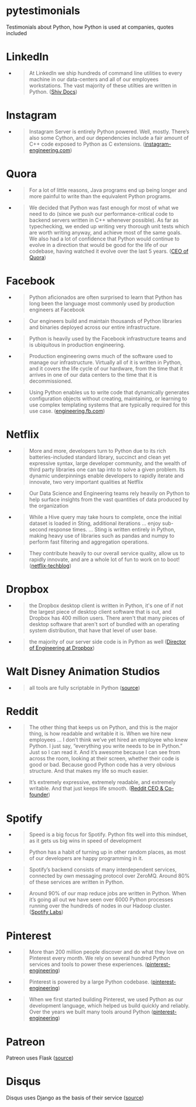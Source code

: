 # pytestimonials
Testimonials about Python, how Python is used at companies, quotes included

# LinkedIn

- > At LinkedIn we ship hundreds of command line utilities to every machine in our data-centers and all of our employees workstations. The vast majority of these utilties are written in Python. ([Shiv Docs](https://shiv.readthedocs.io/en/latest/history.html))

# Instagram

- > Instagram Server is entirely Python powered. Well, mostly. There’s also some Cython, and our dependencies include a fair amount of C++ code exposed to Python as C extensions. ([instagram-engineering.com](https://instagram-engineering.com/static-analysis-at-scale-an-instagram-story-8f498ab71a0c))

# Quora

- > For a lot of little reasons, Java programs end up being longer and more painful to write than the equivalent Python programs.

- > We decided that Python was fast enough for most of what we need to do (since we push our performance-critical code to backend servers written in C++ whenever possible). As far as typechecking, we ended up writing very thorough unit tests which are worth writing anyway, and achieve most of the same goals. We also had a lot of confidence that Python would continue to evolve in a direction that would be good for the life of our codebase, having watched it evolve over the last 5 years. ([CEO of Quora](https://www.quora.com/Why-did-Quora-choose-Python-for-its-development-What-technological-challenges-did-the-founders-face-before-they-decided-to-go-with-Python-rather-than-PHP))

# Facebook

- > Python aficionados are often surprised to learn that Python has long been the language most commonly used by production engineers at Facebook

- > Our engineers build and maintain thousands of Python libraries and binaries deployed across our entire infrastructure.

- > Python is heavily used by the Facebook infrastructure teams and is ubiquitous in production engineering.

- > Production engineering owns much of the software used to manage our infrastructure. Virtually all of it is written in Python, and it covers the life cycle of our hardware, from the time that it arrives in one of our data centers to the time that it is decommissioned.

- > Using Python enables us to write code that dynamically generates configuration objects without creating, maintaining, or learning to use complex templating systems that are typically required for this use case. ([engineering.fb.com](https://engineering.fb.com/production-engineering/python-in-production-engineering/))

# Netflix

- > More and more, developers turn to Python due to its rich batteries-included standard library, succinct and clean yet expressive syntax, large developer community, and the wealth of third party libraries one can tap into to solve a given problem. Its dynamic underpinnings enable developers to rapidly iterate and innovate, two very important qualities at Netflix

- > Our Data Science and Engineering teams rely heavily on Python to help surface insights from the vast quantities of data produced by the organization

- > While a Hive query may take hours to complete, once the initial dataset is loaded in Sting, additional iterations ... enjoy sub-second response times. ... Sting is written entirely in Python, making heavy use of libraries such as pandas and numpy to perform fast filtering and aggregation operations.

- > They contribute heavily to our overall service quality, allow us to rapidly innovate, and are a whole lot of fun to work on to boot! ([netflix-techblog](https://medium.com/netflix-techblog/python-at-netflix-86b6028b3b3e))

# Dropbox

- > the Dropbox desktop client is written in Python, it's one of if not the largest piece of desktop client software that is out, and Dropbox has 400 million users. There aren't that many pieces of desktop software that aren't sort of bundled with an operating system distribution, that have that level of user base.

- > the majority of our server side code is in Python as well ([Director of Engineering at Dropbox](https://talkpython.fm/episodes/transcript/30/python-community-and-python-at-dropbox))

# Walt Disney Animation Studios

- > all tools are fully scriptable in Python ([source](https://pydanny-event-notes.readthedocs.io/en/latest/socalpiggies/20110526-wda.html))

# Reddit

- > The other thing that keeps us on Python, and this is the major thing, is how readable and writable it is. When we hire new employees … I don’t think we’ve yet hired an employee who knew Python. I just say, “everything you write needs to be in Python.” Just so I can read it. And it’s awesome because I can see from across the room, looking at their screen, whether their code is good or bad. Because good Python code has a very obvious structure. And that makes my life so much easier.

- > It’s extremely expressive, extremely readable, and extremely writable. And that just keeps life smooth. ([Reddit CEO & Co-founder](https://pyvideo.org/pycon-us-2009/pycon-2009--keynote--reddit--steve-huffman-and-al.html))

# Spotify

- > Speed is a big focus for Spotify. Python fits well into this mindset, as it gets us big wins in speed of development

- > Python has a habit of turning up in other random places, as most of our developers are happy programming in it.

- > Spotify’s backend consists of many interdependent services, connected by own messaging protocol over ZeroMQ. Around 80% of these services are written in Python.

- > Around 90% of our map reduce jobs are written in Python. When it’s going all out we have seen over 6000 Python processes running over the hundreds of nodes in our Hadoop cluster. ([Spotify Labs](https://labs.spotify.com/2013/03/20/how-we-use-python-at-spotify/))

# Pinterest 

- > More than 200 million people discover and do what they love on Pinterest every month. We rely on several hundred Python services and tools to power these experiences. ([pinterest-engineering](https://medium.com/pinterest-engineering/building-a-python-monorepo-for-fast-reliable-development-be763781f67))

- > Pinterest is powered by a large Python codebase. ([pinterest-engineering](https://medium.com/pinterest-engineering/open-sourcing-ptracer-a-syscall-tracing-library-for-python-b0fe0d91105d))

- > When we first started building Pinterest, we used Python as our development language, which helped us build quickly and reliably. Over the years we built many tools around Python ([pinterest-engineering](https://medium.com/pinterest-engineering/open-sourcing-kingpin-building-blocks-for-scaling-pinterest-8febe81f2c1c))

# Patreon

Patreon uses Flask ([source](https://labs.detectify.com/2015/10/02/how-patreon-got-hacked-publicly-exposed-werkzeug-debugger/))

# Disqus

Disqus uses Django as the basis of their service ([source](https://www.youtube.com/watch?v=CXhljKhRVpI))
